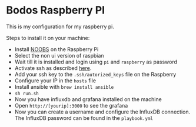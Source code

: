 # Bodos Raspberry PI

This is my configuration for my raspberry pi.

Steps to install it on your machine:

* Install [NOOBS](https://github.com/procount/noobsconfig/) on the Raspberry Pi
* Select the non ui version of raspbian
* Wait till it is installed and login using `pi` and `raspberry` as password
* Activate ssh as described [here](https://www.raspberrypi.org/documentation/remote-access/ssh/README.md).
* Add your ssh key to the `.ssh/autorized_keys` file on the Raspberry
* Configure your IP in the `hosts` file
* Install ansible with `brew install ansible`
* `sh run.sh`
* Now you have influxdb and grafana installed on the machine
* Open `http://[yourip]:3000` to see the grafana
* Now you can create a username and configure the
  InfluxDB connection. The InfluxDB password
  can be found in the `playbook.yml`
